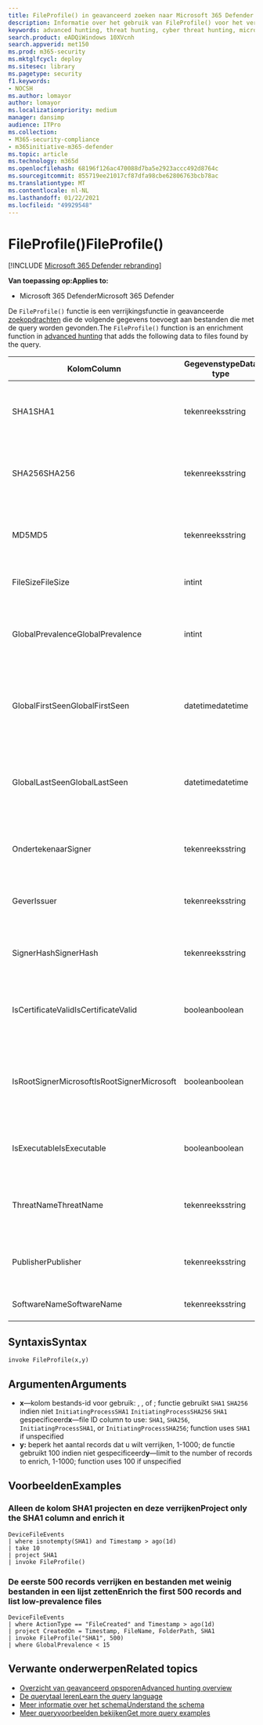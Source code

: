 ```yaml
---
title: FileProfile() in geavanceerd zoeken naar Microsoft 365 Defender
description: Informatie over het gebruik van FileProfile() voor het verbeteren van informatie over bestanden in uw geavanceerde queryresultaten
keywords: advanced hunting, threat hunting, cyber threat hunting, microsoft threat protection, microsoft 365, mtp, m365, search, query, telemetry, schema reference, kusto, FileProfile, file profile, function, enrichment
search.product: eADQiWindows 10XVcnh
search.appverid: met150
ms.prod: m365-security
ms.mktglfcycl: deploy
ms.sitesec: library
ms.pagetype: security
f1.keywords:
- NOCSH
ms.author: lomayor
author: lomayor
ms.localizationpriority: medium
manager: dansimp
audience: ITPro
ms.collection:
- M365-security-compliance
- m365initiative-m365-defender
ms.topic: article
ms.technology: m365d
ms.openlocfilehash: 68196f126ac470088d7ba5e2923accc492d8764c
ms.sourcegitcommit: 855719ee21017cf87dfa98cbe62806763bcb78ac
ms.translationtype: MT
ms.contentlocale: nl-NL
ms.lasthandoff: 01/22/2021
ms.locfileid: "49929548"
---
```

# <a name="fileprofile"></a><span data-ttu-id="9ad5e-104">FileProfile()</span><span class="sxs-lookup"><span data-stu-id="9ad5e-104">FileProfile()</span></span>

[!INCLUDE [Microsoft 365 Defender rebranding](../includes/microsoft-defender.md)]


<span data-ttu-id="9ad5e-105">**Van toepassing op:**</span><span class="sxs-lookup"><span data-stu-id="9ad5e-105">**Applies to:**</span></span>
- <span data-ttu-id="9ad5e-106">Microsoft 365 Defender</span><span class="sxs-lookup"><span data-stu-id="9ad5e-106">Microsoft 365 Defender</span></span>

<span data-ttu-id="9ad5e-107">De `FileProfile()` functie is een verrijkingsfunctie in geavanceerde [zoekopdrachten](advanced-hunting-overview.md) die de volgende gegevens toevoegt aan bestanden die met de query worden gevonden.</span><span class="sxs-lookup"><span data-stu-id="9ad5e-107">The `FileProfile()` function is an enrichment function in [advanced hunting](advanced-hunting-overview.md) that adds the following data to files found by the query.</span></span>

| <span data-ttu-id="9ad5e-108">Kolom</span><span class="sxs-lookup"><span data-stu-id="9ad5e-108">Column</span></span> | <span data-ttu-id="9ad5e-109">Gegevenstype</span><span class="sxs-lookup"><span data-stu-id="9ad5e-109">Data type</span></span> | <span data-ttu-id="9ad5e-110">Beschrijving</span><span class="sxs-lookup"><span data-stu-id="9ad5e-110">Description</span></span> |
|------------|-------------|-------------|
| <span data-ttu-id="9ad5e-111">SHA1</span><span class="sxs-lookup"><span data-stu-id="9ad5e-111">SHA1</span></span> | <span data-ttu-id="9ad5e-112">tekenreeks</span><span class="sxs-lookup"><span data-stu-id="9ad5e-112">string</span></span> | <span data-ttu-id="9ad5e-113">SHA-1 van het bestand waar de opgenomen actie op is toegepast</span><span class="sxs-lookup"><span data-stu-id="9ad5e-113">SHA-1 of the file that the recorded action was applied to</span></span> |
| <span data-ttu-id="9ad5e-114">SHA256</span><span class="sxs-lookup"><span data-stu-id="9ad5e-114">SHA256</span></span> | <span data-ttu-id="9ad5e-115">tekenreeks</span><span class="sxs-lookup"><span data-stu-id="9ad5e-115">string</span></span> | <span data-ttu-id="9ad5e-116">SHA-256 van het bestand waar de opgenomen actie op is toegepast</span><span class="sxs-lookup"><span data-stu-id="9ad5e-116">SHA-256 of the file that the recorded action was applied to</span></span> |
| <span data-ttu-id="9ad5e-117">MD5</span><span class="sxs-lookup"><span data-stu-id="9ad5e-117">MD5</span></span> | <span data-ttu-id="9ad5e-118">tekenreeks</span><span class="sxs-lookup"><span data-stu-id="9ad5e-118">string</span></span> | <span data-ttu-id="9ad5e-119">MD5-hash van het bestand waar de opgenomen actie op is toegepast</span><span class="sxs-lookup"><span data-stu-id="9ad5e-119">MD5 hash of the file that the recorded action was applied to</span></span> |
| <span data-ttu-id="9ad5e-120">FileSize</span><span class="sxs-lookup"><span data-stu-id="9ad5e-120">FileSize</span></span> | <span data-ttu-id="9ad5e-121">int</span><span class="sxs-lookup"><span data-stu-id="9ad5e-121">int</span></span> | <span data-ttu-id="9ad5e-122">Grootte van het bestand in bytes</span><span class="sxs-lookup"><span data-stu-id="9ad5e-122">Size of the file in bytes</span></span> |
| <span data-ttu-id="9ad5e-123">GlobalPrevalence</span><span class="sxs-lookup"><span data-stu-id="9ad5e-123">GlobalPrevalence</span></span> | <span data-ttu-id="9ad5e-124">int</span><span class="sxs-lookup"><span data-stu-id="9ad5e-124">int</span></span> | <span data-ttu-id="9ad5e-125">Aantal instanties van de entiteit die wereldwijd door Microsoft wordt waargenomen</span><span class="sxs-lookup"><span data-stu-id="9ad5e-125">Number of instances of the entity observed by Microsoft globally</span></span> |
| <span data-ttu-id="9ad5e-126">GlobalFirstSeen</span><span class="sxs-lookup"><span data-stu-id="9ad5e-126">GlobalFirstSeen</span></span> | <span data-ttu-id="9ad5e-127">datetime</span><span class="sxs-lookup"><span data-stu-id="9ad5e-127">datetime</span></span> | <span data-ttu-id="9ad5e-128">Datum en tijd waarop de entiteit voor het eerst door Microsoft globaal is waargenomen</span><span class="sxs-lookup"><span data-stu-id="9ad5e-128">Date and time when the entity was first observed by Microsoft globally</span></span> |
| <span data-ttu-id="9ad5e-129">GlobalLastSeen</span><span class="sxs-lookup"><span data-stu-id="9ad5e-129">GlobalLastSeen</span></span> | <span data-ttu-id="9ad5e-130">datetime</span><span class="sxs-lookup"><span data-stu-id="9ad5e-130">datetime</span></span> | <span data-ttu-id="9ad5e-131">Datum en tijd waarop de entiteit voor het laatst door Microsoft wereldwijd is waargenomen</span><span class="sxs-lookup"><span data-stu-id="9ad5e-131">Date and time when the entity was last observed by Microsoft globally</span></span> |
| <span data-ttu-id="9ad5e-132">Ondertekenaar</span><span class="sxs-lookup"><span data-stu-id="9ad5e-132">Signer</span></span> | <span data-ttu-id="9ad5e-133">tekenreeks</span><span class="sxs-lookup"><span data-stu-id="9ad5e-133">string</span></span> | <span data-ttu-id="9ad5e-134">Informatie over de ondertekenaar van het bestand</span><span class="sxs-lookup"><span data-stu-id="9ad5e-134">Information about the signer of the file</span></span> |
| <span data-ttu-id="9ad5e-135">Gever</span><span class="sxs-lookup"><span data-stu-id="9ad5e-135">Issuer</span></span> | <span data-ttu-id="9ad5e-136">tekenreeks</span><span class="sxs-lookup"><span data-stu-id="9ad5e-136">string</span></span> | <span data-ttu-id="9ad5e-137">Informatie over de certificeringsinstantie (CA)</span><span class="sxs-lookup"><span data-stu-id="9ad5e-137">Information about the issuing certificate authority (CA)</span></span> |
| <span data-ttu-id="9ad5e-138">SignerHash</span><span class="sxs-lookup"><span data-stu-id="9ad5e-138">SignerHash</span></span> | <span data-ttu-id="9ad5e-139">tekenreeks</span><span class="sxs-lookup"><span data-stu-id="9ad5e-139">string</span></span> | <span data-ttu-id="9ad5e-140">Unieke hashwaarde die de ondertekenaar identificeert</span><span class="sxs-lookup"><span data-stu-id="9ad5e-140">Unique hash value identifying the signer</span></span> |
| <span data-ttu-id="9ad5e-141">IsCertificateValid</span><span class="sxs-lookup"><span data-stu-id="9ad5e-141">IsCertificateValid</span></span> | <span data-ttu-id="9ad5e-142">boolean</span><span class="sxs-lookup"><span data-stu-id="9ad5e-142">boolean</span></span> | <span data-ttu-id="9ad5e-143">Of het certificaat waarmee het bestand is ondertekenen, geldig is</span><span class="sxs-lookup"><span data-stu-id="9ad5e-143">Whether the certificate used to sign the file is valid</span></span> |
| <span data-ttu-id="9ad5e-144">IsRootSignerMicrosoft</span><span class="sxs-lookup"><span data-stu-id="9ad5e-144">IsRootSignerMicrosoft</span></span> | <span data-ttu-id="9ad5e-145">boolean</span><span class="sxs-lookup"><span data-stu-id="9ad5e-145">boolean</span></span> | <span data-ttu-id="9ad5e-146">Hiermee wordt aangegeven of Microsoft de ondertekenaar van het basiscertificaat is</span><span class="sxs-lookup"><span data-stu-id="9ad5e-146">Indicates whether the signer of the root certificate is Microsoft</span></span> |
| <span data-ttu-id="9ad5e-147">IsExecutable</span><span class="sxs-lookup"><span data-stu-id="9ad5e-147">IsExecutable</span></span> | <span data-ttu-id="9ad5e-148">boolean</span><span class="sxs-lookup"><span data-stu-id="9ad5e-148">boolean</span></span> | <span data-ttu-id="9ad5e-149">Of het bestand een PE-bestand (Portable Executable) is</span><span class="sxs-lookup"><span data-stu-id="9ad5e-149">Whether the file is a Portable Executable (PE) file</span></span> |
| <span data-ttu-id="9ad5e-150">ThreatName</span><span class="sxs-lookup"><span data-stu-id="9ad5e-150">ThreatName</span></span> | <span data-ttu-id="9ad5e-151">tekenreeks</span><span class="sxs-lookup"><span data-stu-id="9ad5e-151">string</span></span> | <span data-ttu-id="9ad5e-152">Naam van detectie voor malware of andere bedreigingen gevonden</span><span class="sxs-lookup"><span data-stu-id="9ad5e-152">Detection name for any malware or other threats found</span></span> |
| <span data-ttu-id="9ad5e-153">Publisher</span><span class="sxs-lookup"><span data-stu-id="9ad5e-153">Publisher</span></span> | <span data-ttu-id="9ad5e-154">tekenreeks</span><span class="sxs-lookup"><span data-stu-id="9ad5e-154">string</span></span> | <span data-ttu-id="9ad5e-155">Naam van de organisatie die het bestand heeft gepubliceerd</span><span class="sxs-lookup"><span data-stu-id="9ad5e-155">Name of the organization that published the file</span></span> |
| <span data-ttu-id="9ad5e-156">SoftwareName</span><span class="sxs-lookup"><span data-stu-id="9ad5e-156">SoftwareName</span></span> | <span data-ttu-id="9ad5e-157">tekenreeks</span><span class="sxs-lookup"><span data-stu-id="9ad5e-157">string</span></span> | <span data-ttu-id="9ad5e-158">Naam van het softwareproduct</span><span class="sxs-lookup"><span data-stu-id="9ad5e-158">Name of the software product</span></span> |

## <a name="syntax"></a><span data-ttu-id="9ad5e-159">Syntaxis</span><span class="sxs-lookup"><span data-stu-id="9ad5e-159">Syntax</span></span>

```kusto
invoke FileProfile(x,y)
```

## <a name="arguments"></a><span data-ttu-id="9ad5e-160">Argumenten</span><span class="sxs-lookup"><span data-stu-id="9ad5e-160">Arguments</span></span>

- <span data-ttu-id="9ad5e-161">**x**—kolom bestands-id voor gebruik: , , of ; functie gebruikt `SHA1` `SHA256` indien niet `InitiatingProcessSHA1` `InitiatingProcessSHA256` `SHA1` gespecificeerd</span><span class="sxs-lookup"><span data-stu-id="9ad5e-161">**x**—file ID column to use: `SHA1`, `SHA256`, `InitiatingProcessSHA1`, or `InitiatingProcessSHA256`; function uses `SHA1` if unspecified</span></span>
- <span data-ttu-id="9ad5e-162">**y:** beperk het aantal records dat u wilt verrijken, 1-1000; de functie gebruikt 100 indien niet gespecificeerd</span><span class="sxs-lookup"><span data-stu-id="9ad5e-162">**y**—limit to the number of records to enrich, 1-1000; function uses 100 if unspecified</span></span>

## <a name="examples"></a><span data-ttu-id="9ad5e-163">Voorbeelden</span><span class="sxs-lookup"><span data-stu-id="9ad5e-163">Examples</span></span>

### <a name="project-only-the-sha1-column-and-enrich-it"></a><span data-ttu-id="9ad5e-164">Alleen de kolom SHA1 projecten en deze verrijken</span><span class="sxs-lookup"><span data-stu-id="9ad5e-164">Project only the SHA1 column and enrich it</span></span>

```kusto
DeviceFileEvents
| where isnotempty(SHA1) and Timestamp > ago(1d)
| take 10
| project SHA1
| invoke FileProfile()
```

### <a name="enrich-the-first-500-records-and-list-low-prevalence-files"></a><span data-ttu-id="9ad5e-165">De eerste 500 records verrijken en bestanden met weinig bestanden in een lijst zetten</span><span class="sxs-lookup"><span data-stu-id="9ad5e-165">Enrich the first 500 records and list low-prevalence files</span></span>

```kusto
DeviceFileEvents
| where ActionType == "FileCreated" and Timestamp > ago(1d)
| project CreatedOn = Timestamp, FileName, FolderPath, SHA1
| invoke FileProfile("SHA1", 500) 
| where GlobalPrevalence < 15
```

## <a name="related-topics"></a><span data-ttu-id="9ad5e-166">Verwante onderwerpen</span><span class="sxs-lookup"><span data-stu-id="9ad5e-166">Related topics</span></span>
- [<span data-ttu-id="9ad5e-167">Overzicht van geavanceerd opsporen</span><span class="sxs-lookup"><span data-stu-id="9ad5e-167">Advanced hunting overview</span></span>](advanced-hunting-overview.md)
- [<span data-ttu-id="9ad5e-168">De querytaal leren</span><span class="sxs-lookup"><span data-stu-id="9ad5e-168">Learn the query language</span></span>](advanced-hunting-query-language.md)
- [<span data-ttu-id="9ad5e-169">Meer informatie over het schema</span><span class="sxs-lookup"><span data-stu-id="9ad5e-169">Understand the schema</span></span>](advanced-hunting-schema-tables.md)
- [<span data-ttu-id="9ad5e-170">Meer queryvoorbeelden bekijken</span><span class="sxs-lookup"><span data-stu-id="9ad5e-170">Get more query examples</span></span>](advanced-hunting-shared-queries.md)
